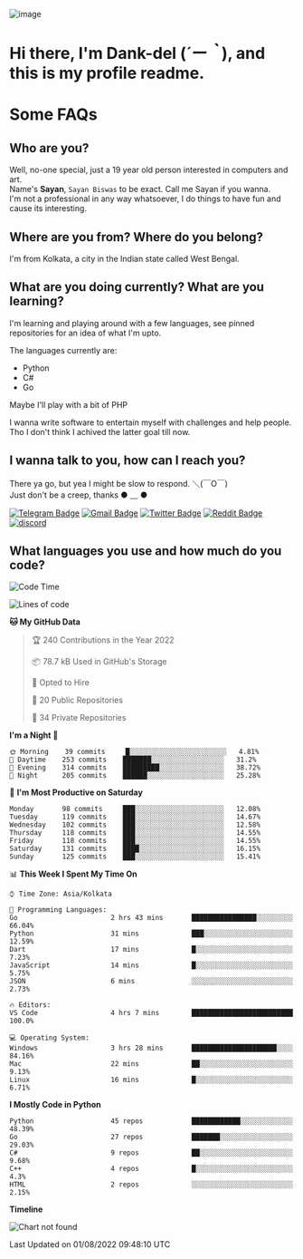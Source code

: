 ![image](https://user-images.githubusercontent.com/63096193/125182844-29f20800-e22f-11eb-8dc9-b0f2d29647bb.png)

# **Hi there, I'm Dank-del (*´ー｀*), and this is my profile readme.**
<!--  [![Profile views](https://gpvc.arturio.dev/dank-del)](https://github.com/dank-del) -->
# Some FAQs

## **Who are you?**

Well, no-one special, just a 19 year old person interested in computers and art. \
Name's **Sayan**, `Sayan Biswas` to be exact. Call me Sayan if you wanna. \
I'm not a professional in any way whatsoever, I do things to have fun and cause its interesting.

## **Where are you from? Where do you belong?**

I'm from Kolkata, a city in the Indian state called West Bengal.

## **What are you doing currently? What are you learning?**

I'm learning and playing around with a few languages, see pinned repositories for an idea of what I'm upto.

The languages currently are:

- Python
- C#
- Go

Maybe I'll play with a bit of PHP

I wanna write software to entertain myself with challenges and help people. \
Tho I don't think I achived the latter goal till now.

<!--## **Eww, I see a weeb profile.**

Can't help it, it's the best way to hide my face on this account
> Why do people hate weebs .-.

## **Cool, what more interests you?**

My interests are quite, weird. They're scattered all over the place. \
I've been fascinated by music and have studied it since the age of 6, I've performed on stage and on air but yeah now I've been away from that. I specialize in key instruments. \
Another thing that interests me is Media Production, aka, working with audio, video and broadcasting media.

> I just like art in general. also feeds the reason of me being obsessed with Japanese drawings (⋟ ﹏ ⋞)-->

## **I wanna talk to you, how can I reach you?**

There ya go, but yea I might be slow to respond. ＼(￣O￣) \
Just don't be a creep, thanks ● ﹏ ●

[![Telegram Badge](https://img.shields.io/badge/-dank_as_fuck-1ca0f1?style=flat-square&logo=telegram&logoColor=white&link=https://t.me/dank_as_fuck)](https://t.me/dank_as_fuck)
[![Gmail Badge](https://img.shields.io/badge/-chizuru@kanojo.tk-c14438?style=flat-square&logo=Gmail&logoColor=white&link=mailto:chizuru@kanojo.tk)](mailto:chizuru@kanojo.tk)
[![Twitter Badge](https://img.shields.io/twitter/follow/TheDankDel?style=social)](https://twitter.com/TheDankDel)
[![Reddit Badge](https://img.shields.io/reddit/user-karma/combined/dank_as_fuck_?style=social)](https://www.reddit.com/user/dank_as_fuck_/)
[![discord](https://discord-md-badge.vercel.app/api/shield/506536929152466945?style=social)](https://discordapp.com/users/506536929152466945)

## **What languages you use and how much do you code?**

<!--START_SECTION:waka-->
![Code Time](http://img.shields.io/badge/Code%20Time-646%20hrs%207%20mins-blue)

![Lines of code](https://img.shields.io/badge/From%20Hello%20World%20I%27ve%20Written-757%20Thousand%20lines%20of%20code-blue)

**🐱 My GitHub Data** 

> 🏆 240 Contributions in the Year 2022
 > 
> 📦 78.7 kB Used in GitHub's Storage 
 > 
> 💼 Opted to Hire
 > 
> 📜 20 Public Repositories 
 > 
> 🔑 34 Private Repositories  
 > 
**I'm a Night 🦉** 

```text
🌞 Morning    39 commits     █░░░░░░░░░░░░░░░░░░░░░░░░   4.81% 
🌆 Daytime    253 commits    ███████░░░░░░░░░░░░░░░░░░   31.2% 
🌃 Evening    314 commits    █████████░░░░░░░░░░░░░░░░   38.72% 
🌙 Night      205 commits    ██████░░░░░░░░░░░░░░░░░░░   25.28%

```
📅 **I'm Most Productive on Saturday** 

```text
Monday       98 commits     ███░░░░░░░░░░░░░░░░░░░░░░   12.08% 
Tuesday      119 commits    ███░░░░░░░░░░░░░░░░░░░░░░   14.67% 
Wednesday    102 commits    ███░░░░░░░░░░░░░░░░░░░░░░   12.58% 
Thursday     118 commits    ███░░░░░░░░░░░░░░░░░░░░░░   14.55% 
Friday       118 commits    ███░░░░░░░░░░░░░░░░░░░░░░   14.55% 
Saturday     131 commits    ████░░░░░░░░░░░░░░░░░░░░░   16.15% 
Sunday       125 commits    ███░░░░░░░░░░░░░░░░░░░░░░   15.41%

```


📊 **This Week I Spent My Time On** 

```text
⌚︎ Time Zone: Asia/Kolkata

💬 Programming Languages: 
Go                       2 hrs 43 mins       ████████████████░░░░░░░░░   66.04% 
Python                   31 mins             ███░░░░░░░░░░░░░░░░░░░░░░   12.59% 
Dart                     17 mins             █░░░░░░░░░░░░░░░░░░░░░░░░   7.23% 
JavaScript               14 mins             █░░░░░░░░░░░░░░░░░░░░░░░░   5.75% 
JSON                     6 mins              ░░░░░░░░░░░░░░░░░░░░░░░░░   2.73%

🔥 Editors: 
VS Code                  4 hrs 7 mins        █████████████████████████   100.0%

💻 Operating System: 
Windows                  3 hrs 28 mins       █████████████████████░░░░   84.16% 
Mac                      22 mins             ██░░░░░░░░░░░░░░░░░░░░░░░   9.13% 
Linux                    16 mins             █░░░░░░░░░░░░░░░░░░░░░░░░   6.71%

```

**I Mostly Code in Python** 

```text
Python                   45 repos            ████████████░░░░░░░░░░░░░   48.39% 
Go                       27 repos            ███████░░░░░░░░░░░░░░░░░░   29.03% 
C#                       9 repos             ██░░░░░░░░░░░░░░░░░░░░░░░   9.68% 
C++                      4 repos             █░░░░░░░░░░░░░░░░░░░░░░░░   4.3% 
HTML                     2 repos             ░░░░░░░░░░░░░░░░░░░░░░░░░   2.15%

```


**Timeline**

![Chart not found](https://raw.githubusercontent.com/Dank-del/Dank-del/main/charts/bar_graph.png) 


 Last Updated on 01/08/2022 09:48:10 UTC
<!--END_SECTION:waka-->

<!--## **Can I stalk your spotify?**

Um sure.

![OwO Spotify](https://spotify-recently-played-readme.vercel.app/api?user=31fdrsslnr7nvq4ytqwtw7c4rxfm&count=5)-->
